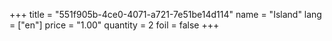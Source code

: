 +++
title = "551f905b-4ce0-4071-a721-7e51be14d114"
name = "Island"
lang = ["en"]
price = "1.00"
quantity = 2
foil = false
+++
